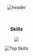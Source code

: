<div align="center">

![header](https://readme-typing-svg.demolab.com?font=Caveat&weight=700&size=50&duration=1&pause=997&color=6994CDEE&vCenter=true&repeat=false&random=false&width=525&height=100&lines=Welcom+to+Jaekyeong's+Github!)


<br/>

<h3 align="center">Skills</h3>
<p herf="https://skillicons.dev">
  <img src="https://skillicons.dev/icons?i=js,ts,react,nextjs,vue&perline=5"/>
</p>

![Top Skills](https://github-readme-stats.vercel.app/api/top-langs/?username=ujkey&layout=compact&theme=dark) 

</div>

<br/>

<!-- 
[icon reference]
https://simpleicons.org/
-->
<!-- 
<div align="center">
   <div>
    <img src="https://img.shields.io/badge/javascript-F7DF1E?style=flat-square&logo=javascript&logoColor=black"/>
    <img src="https://img.shields.io/badge/typescript-3178C6?style=flat-square&logo=typescript&logoColor=white"/>
  </div>  
  <div>
    <img src="https://img.shields.io/badge/React-61DAFB?style=flat-square&logo=React&logoColor=black"/>
    <img src="https://img.shields.io/badge/Next.js-000000?style=flat-square&logo=Next.js&logoColor=white"/>
    <img src="https://img.shields.io/badge/Vue.js-4FC08D?style=flat-square&logo=Vue.js&logoColor=white"/>
  </div>  
  <div>
    <img src="https://img.shields.io/badge/redux-764ABC?style=flat-square&logo=redux&logoColor=white"/>
  </div>
  <div>
    <img src="https://img.shields.io/badge/HTML5-E34F26?style=flat-square&logo=html5&logoColor=white"/>
    <img src="https://img.shields.io/badge/CSS3-1572B6?style=flat-square&logo=css3&logoColor=white"/>
    <img src="https://img.shields.io/badge/jQuery-0769AD?style=flat-square&logo=jQuery&logoColor=white"/>
    <img src="https://img.shields.io/badge/thymeleaf-005F0F?style=flat-square&logo=thymeleaf&logoColor=white"/>
  </div>
  <div>
    <img src="https://img.shields.io/badge/Sass-CC6699?style=flat-square&logo=Sass&logoColor=white"/>
    <img src="https://img.shields.io/badge/styled components-DB7093?style=flat-square&logo=styled-components&logoColor=white"/>  
    <img src="https://img.shields.io/badge/Tailwind CSS-06B6D4?style=flat-square&logo=Tailwind CSS&logoColor=white"/>
    <img src="https://img.shields.io/badge/mui-007FFF?style=flat-square&logo=mui&logoColor=white"/>
    <img src="https://img.shields.io/badge/bootstrap-7952B3?style=flat-square&logo=bootstrap&logoColor=white"/>  
  </div>
</div>
-->


<!-- <h2 align="center"><b>📼 Github Status</b></h2>
<table align="center" style="border: none;"><tr><td valign="center" width="50%">
<img src="https://github-readme-stats.vercel.app/api?username=ujkey&show_icons=true&theme=nord&count_private=true&hide_border=true" align="center" style="width: 100%" />
</td><td valign="center" width="50%">
<img src="https://github-readme-stats.vercel.app/api/top-langs/?username=ujkey&hide_border=true&layout=compact" align="center" style="width: 100%" />
</td></tr></table> 
</br> -->
